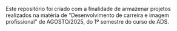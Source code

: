 Este repositório foi criado com a finalidade de armazenar projetos realizados na matéria de "Desenvolvimento de carreira e imagem profissional" de AGOSTO/2025, do 1º semestre do curso de ADS.
